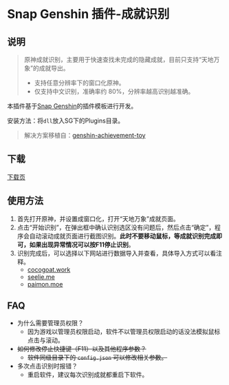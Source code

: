 # Snap Genshin 插件-成就识别

## 说明

> 原神成就识别，主要用于快速查找未完成的隐藏成就，目前只支持“天地万象”的成就导出。
>
> - 支持任意分辨率下的窗口化原神。
> - 仅支持中文识别，准确率约 80%，分辨率越高识别越准确。

本插件基于[Snap Genshin](https://github.com/DGP-Studio/Snap.Genshin)的插件模板进行开发。

安装方法：将`dll`放入SG下的Plugins目录。

> 解决方案移植自：[genshin-achievement-toy](https://github.com/babalae/genshin-achievement-toy)

## 下载
[下载页](https://github.com/emako/SG.Plugin.Drop.Wish/releases/latest)

## 使用方法

1. 首先打开原神，并设置成窗口化，打开“天地万象”成就页面。
2. 点击“开始识别”，在弹出框中确认识别选区没有问题后，然后点击“确定”，程序会自动滚动成就页面进行截图识别。**此时不要移动鼠标，等成就识别完成即可，如果出现异常情况可以按F11停止识别**。
3. 识别完成后，可以选择以下网站进行数据导入并查看，具体导入方式可以看注释。
   - [cocogoat.work](https://cocogoat.work/)
   - [seelie.me](https://seelie.me/)
   - [paimon.moe](https://paimon.moe/)

## FAQ

- 为什么需要管理员权限？
  - 因为游戏以管理员权限启动，软件不以管理员权限启动的话没法模拟鼠标点击与滚动。
- ~~如何修改停止快捷键（F11）以及其他程序参数？~~
  - ~~软件同级目录下的 `config.json` 可以修改相关参数。~~
- 多次点击识别时报错？
  - 重启软件，建议每次识别成就都重启下软件。

